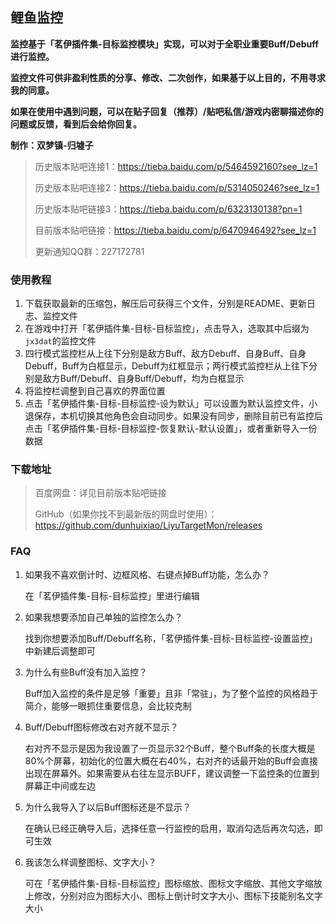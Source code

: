 ## 鲤鱼监控

**监控基于「茗伊插件集-目标监控模块」实现，可以对于全职业重要Buff/Debuff进行监控。**

**监控文件可供非盈利性质的分享、修改、二次创作，如果基于以上目的，不用寻求我的同意。**

**如果在使用中遇到问题，可以在贴子回复（推荐）/贴吧私信/游戏内密聊描述你的问题或反馈，看到后会给你回复。**

**制作：双梦镇-归墟子**

> 历史版本贴吧连接1：https://tieba.baidu.com/p/5464592160?see_lz=1
>
> 历史版本贴吧连接2：https://tieba.baidu.com/p/5314050246?see_lz=1
> 
> 历史版本贴吧链接3：https://tieba.baidu.com/p/6323130138?pn=1
>
> 目前版本贴吧链接：https://tieba.baidu.com/p/6470946492?see_lz=1
>
> 更新通知QQ群：227172781

### 使用教程

1. 下载获取最新的压缩包，解压后可获得三个文件，分别是README、更新日志、监控文件
2. 在游戏中打开「茗伊插件集-目标-目标监控」，点击导入，选取其中后缀为`jx3dat`的监控文件
3. 四行模式监控栏从上往下分别是敌方Buff、敌方Debuff、自身Buff、自身Debuff，Buff为白框显示，Debuff为红框显示；两行模式监控栏从上往下分别是敌方Buff/Debuff、自身Buff/Debuff，均为白框显示
4. 将监控栏调整到自己喜欢的界面位置
5. 点击「茗伊插件集-目标-目标监控-设为默认」可以设置为默认监控文件，小退保存，本机切换其他角色会自动同步。如果没有同步，删除目前已有监控后点击「茗伊插件集-目标-目标监控-恢复默认-默认设置」，或者重新导入一份数据

### 下载地址

> 百度网盘：详见目前版本贴吧链接
> 
> GitHub（如果你找不到最新版的网盘时使用）：https://github.com/dunhuixiao/LiyuTargetMon/releases

### FAQ

1. 如果我不喜欢倒计时、边框风格、右键点掉Buff功能，怎么办？
    
    在「茗伊插件集-目标-目标监控」里进行编辑

2. 如果我想要添加自己单独的监控怎么办？

    找到你想要添加Buff/Debuff名称，「茗伊插件集-目标-目标监控-设置监控」中新建后调整即可

3. 为什么有些Buff没有加入监控？

    Buff加入监控的条件是足够「重要」且非「常驻」，为了整个监控的风格趋于简介，能够一眼抓住重要信息，会比较克制

4. Buff/Debuff图标修改右对齐就不显示？

    右对齐不显示是因为我设置了一页显示32个Buff，整个Buff条的长度大概是80%个屏幕，初始化的位置大概在右40%，右对齐的话最开始的Buff会直接出现在屏幕外。如果需要从右往左显示BUFF，建议调整一下监控条的位置到屏幕正中间或左边

5. 为什么我导入了以后Buff图标还是不显示？

    在确认已经正确导入后，选择任意一行监控的启用，取消勾选后再次勾选，即可生效

6. 我该怎么样调整图标、文字大小？
   
    可在「茗伊插件集-目标-目标监控」图标缩放、图标文字缩放、其他文字缩放上修改，分别对应为图标大小、图标上倒计时文字大小、图标下技能别名文字大小